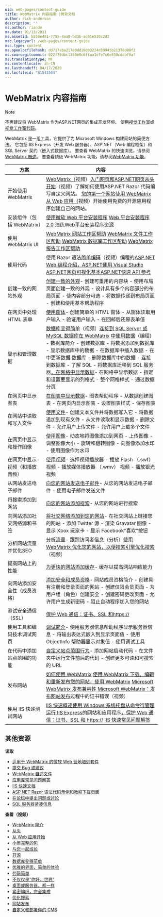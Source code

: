 ```yaml
---
uid: web-pages/content-guide
title: WebMatrix 内容指南 |微软文档
author: rick-anderson
description: ''
ms.author: riande
ms.date: 01/13/2011
ms.assetid: b558e481-775a-4aa0-bd3b-ad61e530c2d2
msc.legacyurl: /web-pages/content-guide
msc.type: content
ms.openlocfilehash: dd717eba217e0dd16003224d39945b21370d89f2
ms.sourcegitcommit: 022f79dbc1350e0c6ffaa1e7e7c6e850cdabf9af
ms.translationtype: MT
ms.contentlocale: zh-CN
ms.lasthandoff: 04/17/2020
ms.locfileid: "81543504"
---
```

# <a name="webmatrix-content-guide"></a>WebMatrix 内容指南

> [!NOTE] 
> 不再建议将 WebMatrix 作为ASP.NET网页的集成开发环境。 使用[视觉工作室](xref:web-pages/overview/getting-started/program-asp-net-web-pages-in-visual-studio)或[视觉工作室代码](https://code.visualstudio.com/)。

WebMatrix 是一组工具，它提供了为 Microsoft Windows 构建网站的简便方法。 它包括 IIS Express（开发 Web 服务器）、ASP.NET（Web 编程框架）和 SQL Server 契约（嵌入式数据库）。 要查看 WebMatrix 的快速浏览，请参阅[WebMatrix 概述](https://www.microsoft.com/web/webmatrix/)。 要查看顶级 WebMatrix 功能，请参阅[WebMatrix 功能](https://www.microsoft.com/web/webmatrix/features/)。

| **方案** | **内容** |
| --- | --- |
| 开始使用 WebMatrix | [WebMatrix（](https://mediadl.microsoft.com/mediadl/www/s/silverlight/video/web/webmatrix/intro.mp4)视频）[入门网页和ASP.NET网页](https://go.microsoft.com/fwlink/?LinkId=202889)[从头开始](https://mediadl.microsoft.com/mediadl/www/s/silverlight/video/web/webmatrix/walkthrough1b.mp4)（视频）了解如何使用ASP.NET Razor 代码编写自定义网站。 [您的第一个网站使用 WebMatrix](https://go.microsoft.com/fwlink/?LinkId=208553) [从 Web 应用（](https://mediadl.microsoft.com/mediadl/www/s/silverlight/video/web/webmatrix/walkthrough2b.mp4)视频）开始使用免费的开源应用程序创建自己的网站。 |
| 安装组件（包括 WebMatrix） | [使用微软 Web 平台安装程序](https://www.iis.net/learn/install/web-platform-installer/using-the-microsoft-web-platform-installer) [Web 平台安装程序 2.0 演练](https://www.iis.net/learn/install/web-platform-installer/web-platform-installer-20-walkthrough)Web[平台安装程序资源](https://www.iis.net/learn/install/web-platform-installer/web-platform-installer-resources) |
| 使用 WebMatrix UI | [WebMatrix 网站工作区帮助](https://go.microsoft.com/fwlink/?LinkId=208788) [WebMatrix 文件工作区帮助](https://go.microsoft.com/fwlink/?LinkId=208787) [WebMatrix 数据库工作区帮助](https://go.microsoft.com/fwlink/?LinkId=208786) [WebMatrix 报告工作区帮助](https://go.microsoft.com/fwlink/?LinkId=208789) |
| 使用代码 | 使用 Razor 语法[简单编码](https://mediadl.microsoft.com/mediadl/www/s/silverlight/video/web/webmatrix/webx-aspnetpages.mp4)（视频）编程的[ASP.NET Web 编程介绍](https://go.microsoft.com/fwlink/?LinkId=202890)[，ASP.NET使用 Visual Studio](https://go.microsoft.com/fwlink/?LinkId=205854) [ASP.NET网页可视化基本](https://go.microsoft.com/fwlink/?LinkId=202908)[ASP.NET快速 API 参考](https://go.microsoft.com/fwlink/?LinkId=202907) |
| 创建一致的网站外观 | [创建一致的外观](https://go.microsoft.com/fwlink/?LinkId=202891)- 创建可重用的内容块 - 使用布局页面创建一致的外观 - 设计具有多个内容部分的布局页面 - 使内容部分可选 - 将数据传递到布局页面 - 创建和使用基本帮助程序 |
| 在网页中处理 HTML 表单 | [使用窗体](https://go.microsoft.com/fwlink/?LinkId=202892)- 创建简单的 HTML 窗体 - 从窗体读取用户输入 - 验证用户输入 - 在回邮后还原表单值 |
| 显示和管理数据 | [数据库变得简单](https://mediadl.microsoft.com/mediadl/www/s/silverlight/video/web/webmatrix/webx-databases.mp4)（视频）[连接到 SQL Server 或 MySQL 数据库在 WebMatrix](https://go.microsoft.com/fwlink/?LinkId=208661) [中使用数据](https://go.microsoft.com/fwlink/?LinkId=202893)（编程） - 数据库简介 - 创建数据库 - 将数据添加到数据库 - 显示数据库中的数据 - 在数据库中插入数据 - 在 中更新数据 数据库 - 删除数据库中的数据 - 连接到数据库 - 了解 SQL - 将数据库迁移到 SQL 服务器[，在网格中显示数据](https://go.microsoft.com/fwlink/?LinkId=202894)- 在网格中显示数据 - 指定和设置要显示的列格式 - 整个网格样式 - 通过数据分页 |
| 在网页中显示图表 | [在图表中显示数据](https://go.microsoft.com/fwlink/?LinkId=202895)- 图表帮助程序 - 从数据创建图表 - 在网页内显示图表 - 设置图表样式 - 保存图表 |
| 在网站中读取和写入文件 | [使用文件](https://go.microsoft.com/fwlink/?LinkId=202896)- 创建文本文件并将数据写入它 - 将数据追加到现有文件 - 从文件读取和显示数据 - 删除文件 - 允许用户上传文件 - 允许用户上载多个文件 |
| 在网页中显示和操作图像 | [使用图像](https://go.microsoft.com/fwlink/?LinkId=202897)- 动态地将图像添加到网页 - 上传图像 - 调整图像大小 - 旋转和翻转图像 - 向图像添加水印 - 使用图像作为水印 |
| 在网页中显示视频（和播放音频） | [使用视频](https://go.microsoft.com/fwlink/?LinkId=202898)- 选择视频播放器 - 播放 Flash （.swf） 视频 - 播放媒体播放器 （.wmv） 视频 - 播放银光视频 |
| 从网站发送电子邮件 | [向您的网站发送电子邮件](https://go.microsoft.com/fwlink/?LinkId=202899)- 从您的网站发送电子邮件 - 使用电子邮件发送文件 |
| 将搜索添加到网站 | [向您的网站添加搜索](https://go.microsoft.com/fwlink/?LinkId=202900)- 从您的网站进行搜索 |
| 向网站添加社交网络源和书签 | [将社交网络添加到您的网站](https://go.microsoft.com/fwlink/?LinkId=202901)- 在社交网站上链接您的网站 - 添加 Twitter 源 - 渲染 Gravatar 图像 - 显示 Xbox 玩家卡 - 显示 Facebook"喜欢"按钮 |
| 分析网站流量并优化SEO | [分析流量](https://go.microsoft.com/fwlink/?LinkId=202902)- 跟踪访问者信息（分析）[使用 WebMatrix 优化您的网站，以便搜索引擎](https://go.microsoft.com/fwlink/?LinkId=202953)[优化搜索](https://mediadl.microsoft.com/mediadl/www/s/silverlight/video/web/webmatrix/webx-seo.mp4)（视频） |
| 提高网站上的性能 | [为更快的网站添加缓存](https://go.microsoft.com/fwlink/?LinkId=202903)- 缓存以提高网站响应能力 |
| 向网站添加安全性（成员资格） | [添加安全和成员资格](https://go.microsoft.com/fwlink/?LinkId=202904)- 网站成员资格简介 - 创建具有注册和登录页面的网站 - 创建仅限会员页面 - 为用户组（角色）创建安全 - 创建密码更改页面 - 允许用户生成新密码 - 阻止自动程序加入您的网站 |
| 测试安全通信 （SSL） | [保护 Web 通信：证书、SSL 和https://](https://go.microsoft.com/fwlink/?LinkId=208660) |
| 使用工具和编码技术调试网页 | [调试简介](https://go.microsoft.com/fwlink/?LinkId=202905)- 使用服务器信息帮助程序显示服务器信息 - 将输出表达式嵌入到显示页面值 - 使用 ObjectInfo 帮助器显示对象值 - 使用调试工具 |
| 在代码中添加站点范围的功能 | [自定义站点范围行为](https://go.microsoft.com/fwlink/?LinkId=202906)- 添加网站启动代码 - 在文件夹中运行文件前后的代码 - 创建更多可读和可搜索的 URL |
| 发布网站 | [如何使用 WebMatrix](https://go.microsoft.com/fwlink/?LinkId=202954) [使用 WebMatrix 下载、编辑和重新发布您的网站，使用 WebMatrix](https://go.microsoft.com/?linkid=9751042) [Microsoft WebMatrix 发布兼容性](https://www.iis.net/learn/develop/troubleshooting-webmatrix/microsoft-webmatrix-publish-compatibility) [Microsoft WebMatrix：发布](https://www.iis.net/learn/develop/troubleshooting-webmatrix/microsoft-webmatrix-certificate-errors-during-publishing)[网站发布](https://mediadl.microsoft.com/mediadl/www/s/silverlight/video/web/webmatrix/webx-publish.mp4)过程中的证书错误（视频） |
| 使用 IIS 快递测试网站 | [IIS 快速概述](https://www.iis.net/learn/extensions/introduction-to-iis-express/iis-express-overview)[使用 Windows 系统托盘从](https://www.iis.net/learn/extensions/using-iis-express/using-the-windows-system-tray-to-manage-websites-and-applications)[命令行管理运行 IIS Express](https://www.iis.net/learn/extensions/using-iis-express/running-iis-express-from-the-command-line)的网站和应用程序[，保护 Web 通信：证书、SSL 和 https://](https://go.microsoft.com/fwlink/?LinkId=208660) [IIS 快速常见问题解答](https://www.iis.net/learn/extensions/introduction-to-iis-express/iis-express-faq) |

## <a name="additional-resources"></a>其他资源

**读取**

- [适用于 WebMatrix 的微软 Web 营地培训套件](http://trainingkit.webcamps.ms/WebMatrix.htm)
- [提交 Bug 或建议](https://go.microsoft.com/fwlink/?LinkId=195940)
- [WebMatrix 自述文件](readme/index.md)
- [应用库常见问题解答](https://go.microsoft.com/fwlink/?LinkId=196179)
- [IIS 快速文档](https://go.microsoft.com/fwlink/?LinkID=195075)
- [ASP.NET Razor 语法代码示例和教程下载页面](https://go.microsoft.com/fwlink/?LinkId=208516)
- [在论坛中提出问题或讨论](https://forums.asp.net/1224.aspx)
- [SQL 服务器紧凑信息](https://go.microsoft.com/fwlink/?LinkId=195939)

**查看（视频）**

- [WebMatrix 简介](https://mediadl.microsoft.com/mediadl/www/s/silverlight/video/web/webmatrix/intro.mp4)
- [从头](https://mediadl.microsoft.com/mediadl/www/s/silverlight/video/web/webmatrix/walkthrough1b.mp4)
- [从 Web 应用开始](https://mediadl.microsoft.com/mediadl/www/s/silverlight/video/web/webmatrix/walkthrough2b.mp4)
- [小但完整的包](https://mediadl.microsoft.com/mediadl/www/s/silverlight/video/web/webmatrix/webx-compact.mp4)
- [与您一起成长](https://mediadl.microsoft.com/mediadl/www/s/silverlight/video/web/webmatrix/webx-extend.mp4)
- [开源](https://mediadl.microsoft.com/mediadl/www/s/silverlight/video/web/webmatrix/webx-webapps-b.mp4)
- [数据库变得简单](https://mediadl.microsoft.com/mediadl/www/s/silverlight/video/web/webmatrix/webx-databases.mp4)
- [优雅的界面，简单的体验](https://mediadl.microsoft.com/mediadl/www/s/silverlight/video/web/webmatrix/webx-ux.mp4)
- [代码简单](https://mediadl.microsoft.com/mediadl/www/s/silverlight/video/web/webmatrix/webx-aspnetpages.mp4)
- [不仅仅是"你好，世界"](https://mediadl.microsoft.com/mediadl/www/s/silverlight/video/web/webmatrix/webx-helpers.mp4)
- [桌面或服务器，都一样](https://mediadl.microsoft.com/mediadl/www/s/silverlight/video/web/webmatrix/webx-enviroment.mp4)
- [紧密编织，完全集成](https://mediadl.microsoft.com/mediadl/www/s/silverlight/video/web/webmatrix/webx-integrated.mp4)
- [优化搜索](https://mediadl.microsoft.com/mediadl/www/s/silverlight/video/web/webmatrix/webx-seo.mp4)
- [网站发布](https://mediadl.microsoft.com/mediadl/www/s/silverlight/video/web/webmatrix/webx-publish.mp4)
- [自定义和部署你的 CMS](https://mediadl.microsoft.com/mediadl/www/s/silverlight/video/web/webmatrix/walkthrough2b.mp4)
